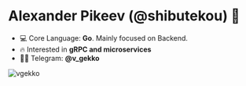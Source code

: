 <h1 align="left">Alexander Pikeev (@shibutekou) 👋</h1>

- 💻 Core Language: **Go**. Mainly focused on Backend.
- 🔥 Interested in **gRPC and microservices**
- 👨‍💻 Telegram: **@v_gekko**

<p>&nbsp;<img align="left" src="https://github-readme-stats.vercel.app/api?username=vgekko&show_icons=true&hide_title=true" alt="vgekko" /></p>
